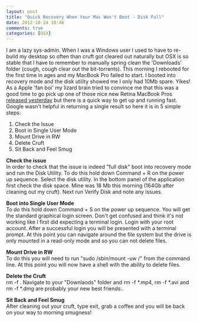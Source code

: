 ```yaml
---
layout: post
title: "Quick Recovery When Your Mac Won't Boot - Disk Full"
date: 2012-10-24 10:46
comments: true
categories: [OSX]
---
```

I am a lazy sys-admin. When I was a Windows user I used to have to re-build my desktop so often than cruft got cleared out naturally but OSX is so stable that I have to remember to manually spring  clean the 'Downloads' folder (cough, cough clear out the bit-torrents). This morning I rebooted for the first time in ages and my MacBook Pro failed to start. I booted into recovery mode and the disk utility showed me I only had 10Mb spare. Yikes! As a Apple 'fan boi' my lizard brain tried to convince me that this was a good time to go pick up one of those nice new Retina MacBook Pros <a href="http://www.cultofmac.com/197414/everything-apple-announced-at-todays-ipad-mini-event-mega-roundup/">released yesterday</a> but there is a quick way to get up and running fast. Google wasn't helpful in  returning a single result so here it is in 5 simple steps: <!--more -->

1. Check the Issue
2. Boot in Single User Mode
3. Mount Drive in RW
4. Delete Cruft
5. Sit Back and Feel Smug

<strong>Check the issue</strong> </br>
In order to check that the issue is indeed "full disk" boot into recovery mode and run the Disk Utility. To do this hold down Command + R on the power up sequence. Select the disk utility. In the bottom panel of the application first check the disk space. Mine was 18 Mb this morning (164Gb after cleaning out my cruft). Next run Verify Disk and note any issues. 

<strong>Boot into Single User Mode</strong></br>
To do this hold down Command + S on the power up sequence. You will get the standard graphical login screen. Don't get confused and think it's not working like I first did expecting a terminal login. Login with your root account. After a successful login you will be presented with a terminal prompt. At this point you can navigate around the file system but the drive is only mounted in a read-only mode and so you can not delete files. 

<strong>Mount Drive in RW</strong></br>
To do this you will need to run "sudo /sbin/mount -uw /" from the command line. At this point you will now have a shell with the ability to delete files. 

<strong>Delete the Cruft</strong></br>
rm -f <filename>. Navigate to your "Downlaods" folder and rm -f *.mp4, rm -f *.avi and rm -f *.dmg are probably your new best friends..

<strong>Sit Back and Feel Smug</strong></br>
After cleaning out your cruft, type exit, grab a coffee and you will be back on your way to morning smugness!



